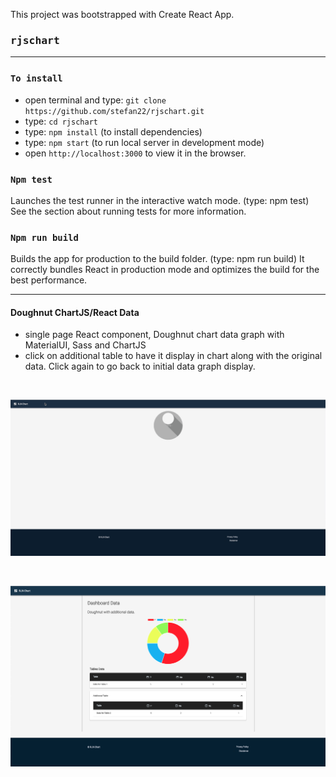 This project was bootstrapped with Create React App.

### <kbd>rjschart</kbd>

---------------


### `To install`
- open terminal and type: `git clone https://github.com/stefan22/rjschart.git`
- type: `cd rjschart`
- type: `npm install` (to install dependencies)
- type: `npm start` (to run local server in development mode)
- open `http://localhost:3000` to view it in the browser.

### `Npm test`
Launches the test runner in the interactive watch mode. (type: npm test)
See the section about running tests for more information.

### `Npm run build`
Builds the app for production to the build folder. (type: npm run build)
It correctly bundles React in production mode and optimizes the build for the best performance.

--------------------------

#### Doughnut ChartJS/React Data
- single page React component, Doughnut chart data graph with MaterialUI, Sass and ChartJS
- click on additional table to have it display in chart along with the original data.
Click again to go back to initial data graph display.

<br />



![](src/images/chart.gif)



<br />

![](src/images/data.png)
